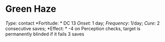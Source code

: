 ﻿---
name: Green Haze
type: contact
fortitude: DC 13
onset: 1 day
frequency: 1/day
effect:
  "-4 on Perception checks, target is permanently blinded if it fails 3 saves"
cure: 2 consecutive saves
---

# Green Haze
 *Type:* contact
*Fortitude: * DC 13 *Onset:* 1 day; *Frequency*: 1/day; *Cure:* 2 consecutive saves;
*Effect: * -4 on Perception checks, target is permanently blinded if it fails 3 saves